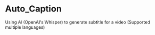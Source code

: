 # Auto_Caption
Using AI (OpenAI's Whisper) to generate subtitle for a video (Supported multiple languages)
